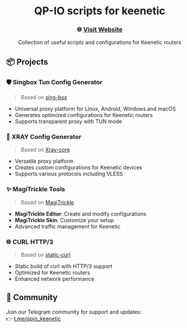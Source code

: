 <div align="center">
  
# QP-IO scripts for keenetic

### 🌐 [Visit Website](https://qp-io.github.io/)

Collection of useful scripts and configurations for Keenetic routers

</div>

## 📦 Projects

### 🛡️ Singbox Tun Config Generator
> Based on [sing-box](https://github.com/SagerNet/sing-box)
- Universal proxy platform for Linux, Android, Windows and macOS
- Generates optimized configurations for Keenetic routers
- Supports transparent proxy with TUN mode

### 🔄 XRAY Config Generator
> Based on [Xray-core](https://github.com/XTLS/Xray-core)
- Versatile proxy platform
- Creates custom configurations for Keenetic devices
- Supports various protocols including VLESS

### ✨ MagiTrickle Tools
> Based on [MagiTrickle](https://github.com/MagiTrickle/MagiTrickle)
- **MagiTrickle Editor**: Create and modify configurations
- **MagiTrickle Skin**: Customize your setup
- Advanced traffic management for Keenetic

### 🌐 CURL HTTP/3
> Based on [static-curl](https://github.com/stunnel/static-curl)
- Static build of curl with HTTP/3 support
- Optimized for Keenetic routers
- Enhanced network performance

## 💬 Community
Join our Telegram community for support and updates:  
👉 [t.me/qpio_keenetic](https://t.me/qpio_keenetic)
